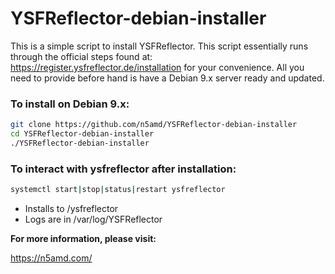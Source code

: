 # YSFReflector-debian-installer
This is a simple script to install YSFReflector. This script essentially runs through the official steps found at: https://register.ysfreflector.de/installation for your convenience. All you need to provide before hand is have a Debian 9.x server ready and updated. 



### To install on Debian 9.x:
```sh
git clone https://github.com/n5amd/YSFReflector-debian-installer
cd YSFReflector-debian-installer
./YSFReflector-debian-installer
```

### To interact with ysfreflector after installation:
```sh
systemctl start|stop|status|restart ysfreflector
```
 - Installs to /ysfreflector
 - Logs are in /var/log/YSFReflector

**For more information, please visit:**

https://n5amd.com/

